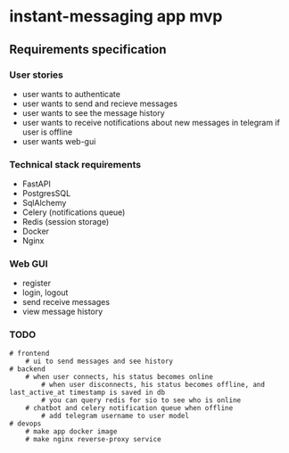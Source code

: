 # instant-messaging app mvp

## Requirements specification
### User stories
- user wants to authenticate
- user wants to send and recieve messages
- user wants to see the message history
- user wants to receive notifications about new messages in telegram if user is offline
- user wants web-gui
### Technical stack requirements
- FastAPI
- PostgresSQL
- SqlAlchemy
- Celery (notifications queue)
- Redis (session storage)
- Docker
- Nginx
### Web GUI
- register
- login, logout
- send receive messages
- view message history

### TODO
    # frontend
        # ui to send messages and see history
    # backend
        # when user connects, his status becomes online
            # when user disconnects, his status becomes offline, and last_active_at timestamp is saved in db
            # you can query redis for sio to see who is online
        # chatbot and celery notification queue when offline
            # add telegram username to user model
    # devops
        # make app docker image
        # make nginx reverse-proxy service